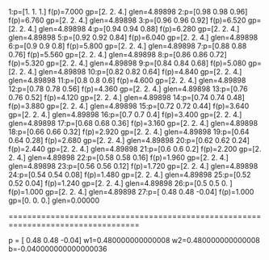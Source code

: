 1:p=[1. 1. 1.] f(p)=7.000 gp=[2. 2. 4.] glen=4.89898
2:p=[0.98 0.98 0.96] f(p)=6.760 gp=[2. 2. 4.] glen=4.89898
3:p=[0.96 0.96 0.92] f(p)=6.520 gp=[2. 2. 4.] glen=4.89898
4:p=[0.94 0.94 0.88] f(p)=6.280 gp=[2. 2. 4.] glen=4.89898
5:p=[0.92 0.92 0.84] f(p)=6.040 gp=[2. 2. 4.] glen=4.89898
6:p=[0.9 0.9 0.8] f(p)=5.800 gp=[2. 2. 4.] glen=4.89898
7:p=[0.88 0.88 0.76] f(p)=5.560 gp=[2. 2. 4.] glen=4.89898
8:p=[0.86 0.86 0.72] f(p)=5.320 gp=[2. 2. 4.] glen=4.89898
9:p=[0.84 0.84 0.68] f(p)=5.080 gp=[2. 2. 4.] glen=4.89898
10:p=[0.82 0.82 0.64] f(p)=4.840 gp=[2. 2. 4.] glen=4.89898
11:p=[0.8 0.8 0.6] f(p)=4.600 gp=[2. 2. 4.] glen=4.89898
12:p=[0.78 0.78 0.56] f(p)=4.360 gp=[2. 2. 4.] glen=4.89898
13:p=[0.76 0.76 0.52] f(p)=4.120 gp=[2. 2. 4.] glen=4.89898
14:p=[0.74 0.74 0.48] f(p)=3.880 gp=[2. 2. 4.] glen=4.89898
15:p=[0.72 0.72 0.44] f(p)=3.640 gp=[2. 2. 4.] glen=4.89898
16:p=[0.7 0.7 0.4] f(p)=3.400 gp=[2. 2. 4.] glen=4.89898
17:p=[0.68 0.68 0.36] f(p)=3.160 gp=[2. 2. 4.] glen=4.89898
18:p=[0.66 0.66 0.32] f(p)=2.920 gp=[2. 2. 4.] glen=4.89898
19:p=[0.64 0.64 0.28] f(p)=2.680 gp=[2. 2. 4.] glen=4.89898
20:p=[0.62 0.62 0.24] f(p)=2.440 gp=[2. 2. 4.] glen=4.89898
21:p=[0.6 0.6 0.2] f(p)=2.200 gp=[2. 2. 4.] glen=4.89898
22:p=[0.58 0.58 0.16] f(p)=1.960 gp=[2. 2. 4.] glen=4.89898
23:p=[0.56 0.56 0.12] f(p)=1.720 gp=[2. 2. 4.] glen=4.89898
24:p=[0.54 0.54 0.08] f(p)=1.480 gp=[2. 2. 4.] glen=4.89898
25:p=[0.52 0.52 0.04] f(p)=1.240 gp=[2. 2. 4.] glen=4.89898
26:p=[0.5 0.5 0. ] f(p)=1.000 gp=[2. 2. 4.] glen=4.89898
27:p=[ 0.48  0.48 -0.04] f(p)=1.000 gp=[0. 0. 0.] glen=0.00000

==================================================================================

p = [ 0.48  0.48 -0.04]
w1=0.480000000000008 w2=0.480000000000008 b=-0.040000000000000036